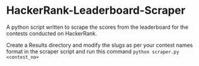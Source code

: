 # HackerRank-Leaderboard-Scraper

A python script written to scrape the scores from the leaderboard for the contests conducted on HackerRank.

Create a Results directory and modify the slugs as per your contest names format in the scraper script and run this command `python scraper.py <contest_no>`
